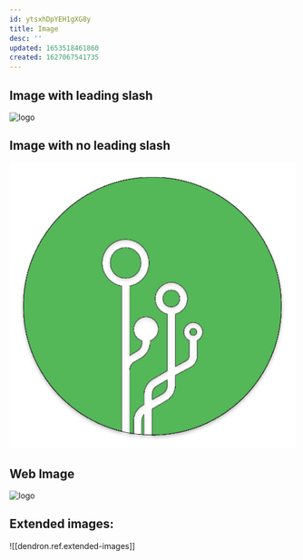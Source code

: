```yaml
---
id: ytsxhDpYEH1gXG8y
title: Image
desc: ''
updated: 1653518461860
created: 1627067541735
---
```



## Image with leading slash
![logo](/assets/images/logo.png)

## Image with no leading slash
![logo](assets/images/logo.png)

## Web Image

![logo](https://uploads-ssl.webflow.com/603b08fa990eb31d7e66a8dc/60472ad03bb4cf4f58d61802_Dendron%202D.png)

## Extended images:
![[dendron.ref.extended-images]]

